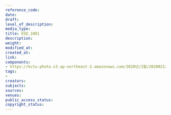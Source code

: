 ```yaml
---
reference_code: 
date: 
draft: 
level_of_description: 
media_type: 
title: E5D_1081
description: 
weight: 
modified_at: 
created_at: 
link: 
components:
- https://kctu-photo.s3.ap-northeast-2.amazonaws.com/2020년/2월/20200212_영남대의료원+고공농성+해단집회/E5D_1081.jpg
tags:
- 
creators: 
subjects: 
sources: 
venues: 
public_access_status: 
copyright_status: 
---
```

